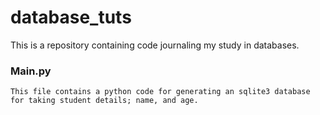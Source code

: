 # database_tuts

This is a repository containing code journaling my study in databases.

### Main.py
    This file contains a python code for generating an sqlite3 database for taking student details; name, and age.